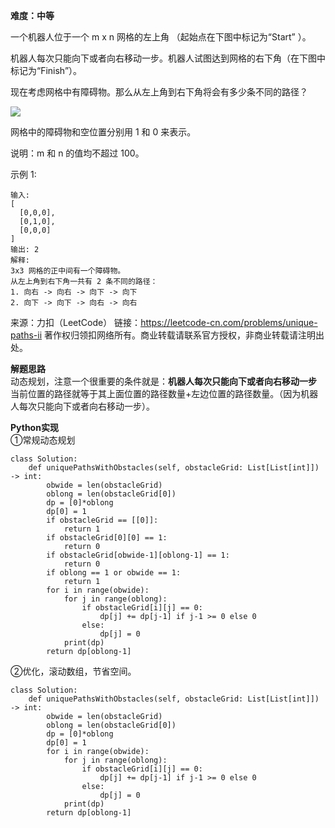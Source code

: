 **难度：中等**    

一个机器人位于一个 m x n 网格的左上角 （起始点在下图中标记为“Start” ）。

机器人每次只能向下或者向右移动一步。机器人试图达到网格的右下角（在下图中标记为“Finish”）。

现在考虑网格中有障碍物。那么从左上角到右下角将会有多少条不同的路径？

![](https://assets.leetcode-cn.com/aliyun-lc-upload/uploads/2018/10/22/robot_maze.png)

网格中的障碍物和空位置分别用 1 和 0 来表示。

说明：m 和 n 的值均不超过 100。

示例 1:
```
输入:
[
  [0,0,0],
  [0,1,0],
  [0,0,0]
]
输出: 2
解释:
3x3 网格的正中间有一个障碍物。
从左上角到右下角一共有 2 条不同的路径：
1. 向右 -> 向右 -> 向下 -> 向下
2. 向下 -> 向下 -> 向右 -> 向右
```
来源：力扣（LeetCode）
链接：https://leetcode-cn.com/problems/unique-paths-ii
著作权归领扣网络所有。商业转载请联系官方授权，非商业转载请注明出处。     


**解题思路**    
动态规划，注意一个很重要的条件就是：**机器人每次只能向下或者向右移动一步**     
当前位置的路径就等于其上面位置的路径数量+左边位置的路径数量。（因为机器人每次只能向下或者向右移动一步）。    

**Python实现**    
①常规动态规划
```
class Solution:
    def uniquePathsWithObstacles(self, obstacleGrid: List[List[int]]) -> int:
        obwide = len(obstacleGrid)
        oblong = len(obstacleGrid[0])
        dp = [0]*oblong
        dp[0] = 1
        if obstacleGrid == [[0]]:
            return 1
        if obstacleGrid[0][0] == 1:
            return 0
        if obstacleGrid[obwide-1][oblong-1] == 1:
            return 0
        if oblong == 1 or obwide == 1:
            return 1 
        for i in range(obwide):
            for j in range(oblong):
                if obstacleGrid[i][j] == 0:
                    dp[j] += dp[j-1] if j-1 >= 0 else 0
                else:
                    dp[j] = 0
            print(dp)
        return dp[oblong-1]
```
②优化，滚动数组，节省空间。    
```
class Solution:
    def uniquePathsWithObstacles(self, obstacleGrid: List[List[int]]) -> int:
        obwide = len(obstacleGrid)
        oblong = len(obstacleGrid[0])
        dp = [0]*oblong
        dp[0] = 1
        for i in range(obwide):
            for j in range(oblong):
                if obstacleGrid[i][j] == 0:
                    dp[j] += dp[j-1] if j-1 >= 0 else 0
                else:
                    dp[j] = 0
            print(dp)
        return dp[oblong-1]
```